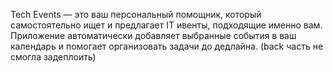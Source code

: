 Tech Events — это ваш персональный помощник, который самостоятельно ищет и предлагает IT ивенты, подходящие именно вам. Приложение автоматически добавляет выбранные события в ваш календарь и помогает организовать задачи до дедлайна.
(back часть не смогла задеплоить)

